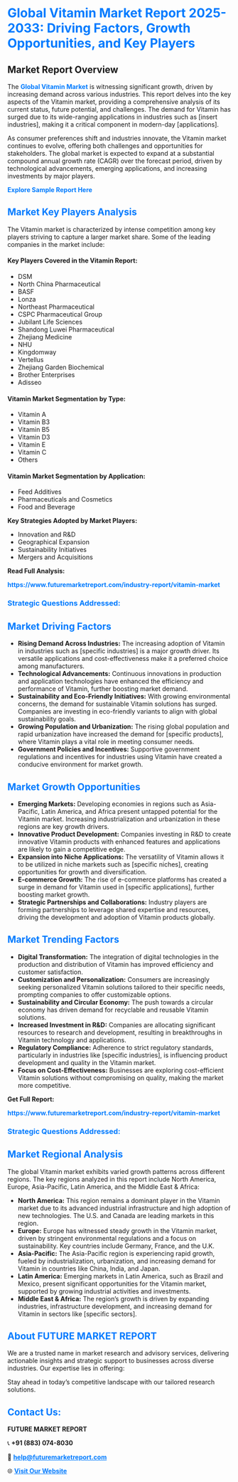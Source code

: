<h1 style="color: #007BFF;">Global Vitamin Market Report 2025-2033: Driving Factors, Growth Opportunities, and Key Players</h1>

<section id="overview">
<h2>Market Report Overview</h2>
<p>The <a href="https://www.futuremarketreport.com/industry-report/vitamin-market" style="color: #007BFF; text-decoration: none;"><strong>Global Vitamin Market</strong></a> is witnessing significant growth, driven by increasing demand across various industries. This report delves into the key aspects of the Vitamin market, providing a comprehensive analysis of its current status, future potential, and challenges. The demand for Vitamin has surged due to its wide-ranging applications in industries such as [insert industries], making it a critical component in modern-day [applications].</p>
<p>As consumer preferences shift and industries innovate, the Vitamin market continues to evolve, offering both challenges and opportunities for stakeholders. The global market is expected to expand at a substantial compound annual growth rate (CAGR) over the forecast period, driven by technological advancements, emerging applications, and increasing investments by major players.</p>
</section>

<section id="overview">
<p><a href="https://www.futuremarketreport.com/request-sample/reportId=80095" style="color: #007BFF; text-decoration: none;"><strong>Explore Sample Report Here</strong></a></p>
</section>

<section id="key-players">
<h2 style="color: #007BFF;">Market Key Players Analysis</h2>
<p>The Vitamin market is characterized by intense competition among key players striving to capture a larger market share. Some of the leading companies in the market include:</p>
<h4>Key Players Covered in the Vitamin Report:</h4>
<ul><li>DSM</li><li>North China Pharmaceutical</li><li>BASF</li><li>Lonza</li><li>Northeast Pharmaceutical</li><li>CSPC Pharmaceutical Group</li><li>Jubilant Life Sciences</li><li>Shandong Luwei Pharmaceutical</li><li>Zhejiang Medicine</li><li>NHU</li><li>Kingdomway</li><li>Vertellus</li><li>Zhejiang Garden Biochemical</li><li>Brother Enterprises</li><li>Adisseo</li></ul>
<h4>Vitamin Market Segmentation by Type:</h4>
<ul><li>Vitamin A</li><li>Vitamin B3</li><li>Vitamin B5</li><li>Vitamin D3</li><li>Vitamin E</li><li>Vitamin C</li><li>Others</li></ul>

<h4>Vitamin Market Segmentation by Application:</h4>
<ul><li>Feed Additives</li><li>Pharmaceuticals and Cosmetics</li><li>Food and Beverage</li></ul>
<p><strong>Key Strategies Adopted by Market Players:</strong></p>
<ul>
<li>Innovation and R&D</li>
<li>Geographical Expansion</li>
<li>Sustainability Initiatives</li>
<li>Mergers and Acquisitions</li>
</ul>
</section>

<section>
<p><strong>Read Full Analysis: </strong></p><a href="https://www.futuremarketreport.com/industry-report/vitamin-market" style="color: #007BFF; text-decoration: none;"><strong>https://www.futuremarketreport.com/industry-report/vitamin-market</strong></a>
<h3 style="color: #007BFF;">Strategic Questions Addressed:</h3>
</section>

<section id="driving-factors">
<h2 style="color: #007BFF;">Market Driving Factors</h2>
<ul>
<li><strong>Rising Demand Across Industries:</strong> The increasing adoption of Vitamin in industries such as [specific industries] is a major growth driver. Its versatile applications and cost-effectiveness make it a preferred choice among manufacturers.</li>
<li><strong>Technological Advancements:</strong> Continuous innovations in production and application technologies have enhanced the efficiency and performance of Vitamin, further boosting market demand.</li>
<li><strong>Sustainability and Eco-Friendly Initiatives:</strong> With growing environmental concerns, the demand for sustainable Vitamin solutions has surged. Companies are investing in eco-friendly variants to align with global sustainability goals.</li>
<li><strong>Growing Population and Urbanization:</strong> The rising global population and rapid urbanization have increased the demand for [specific products], where Vitamin plays a vital role in meeting consumer needs.</li>
<li><strong>Government Policies and Incentives:</strong> Supportive government regulations and incentives for industries using Vitamin have created a conducive environment for market growth.</li>
</ul>
</section>

<section id="growth-opportunities">
<h2 style="color: #007BFF;">Market Growth Opportunities</h2>
<ul>
<li><strong>Emerging Markets:</strong> Developing economies in regions such as Asia-Pacific, Latin America, and Africa present untapped potential for the Vitamin market. Increasing industrialization and urbanization in these regions are key growth drivers.</li>
<li><strong>Innovative Product Development:</strong> Companies investing in R&D to create innovative Vitamin products with enhanced features and applications are likely to gain a competitive edge.</li>
<li><strong>Expansion into Niche Applications:</strong> The versatility of Vitamin allows it to be utilized in niche markets such as [specific niches], creating opportunities for growth and diversification.</li>
<li><strong>E-commerce Growth:</strong> The rise of e-commerce platforms has created a surge in demand for Vitamin used in [specific applications], further boosting market growth.</li>
<li><strong>Strategic Partnerships and Collaborations:</strong> Industry players are forming partnerships to leverage shared expertise and resources, driving the development and adoption of Vitamin products globally.</li>
</ul>
</section>

<section id="trending-factors">
<h2 style="color: #007BFF;">Market Trending Factors</h2>
<ul>
<li><strong>Digital Transformation:</strong> The integration of digital technologies in the production and distribution of Vitamin has improved efficiency and customer satisfaction.</li>
<li><strong>Customization and Personalization:</strong> Consumers are increasingly seeking personalized Vitamin solutions tailored to their specific needs, prompting companies to offer customizable options.</li>
<li><strong>Sustainability and Circular Economy:</strong> The push towards a circular economy has driven demand for recyclable and reusable Vitamin solutions.</li>
<li><strong>Increased Investment in R&D:</strong> Companies are allocating significant resources to research and development, resulting in breakthroughs in Vitamin technology and applications.</li>
<li><strong>Regulatory Compliance:</strong> Adherence to strict regulatory standards, particularly in industries like [specific industries], is influencing product development and quality in the Vitamin market.</li>
<li><strong>Focus on Cost-Effectiveness:</strong> Businesses are exploring cost-efficient Vitamin solutions without compromising on quality, making the market more competitive.</li>
</ul>
</section>

<section>
<p><strong>Get Full Report: </strong></p><a href="https://www.futuremarketreport.com/industry-report/vitamin-market" style="color: #007BFF; text-decoration: none;"><strong>https://www.futuremarketreport.com/industry-report/vitamin-market</strong></a>
<h3 style="color: #007BFF;">Strategic Questions Addressed:</h3>
</section>


<section id="regional-analysis">
<h2 style="color: #007BFF;">Market Regional Analysis</h2>
<p>The global Vitamin market exhibits varied growth patterns across different regions. The key regions analyzed in this report include North America, Europe, Asia-Pacific, Latin America, and the Middle East & Africa:</p>
<ul>
<li><strong>North America:</strong> This region remains a dominant player in the Vitamin market due to its advanced industrial infrastructure and high adoption of new technologies. The U.S. and Canada are leading markets in this region.</li>
<li><strong>Europe:</strong> Europe has witnessed steady growth in the Vitamin market, driven by stringent environmental regulations and a focus on sustainability. Key countries include Germany, France, and the U.K.</li>
<li><strong>Asia-Pacific:</strong> The Asia-Pacific region is experiencing rapid growth, fueled by industrialization, urbanization, and increasing demand for Vitamin in countries like China, India, and Japan.</li>
<li><strong>Latin America:</strong> Emerging markets in Latin America, such as Brazil and Mexico, present significant opportunities for the Vitamin market, supported by growing industrial activities and investments.</li>
<li><strong>Middle East & Africa:</strong> The region’s growth is driven by expanding industries, infrastructure development, and increasing demand for Vitamin in sectors like [specific sectors].</li>
</ul>
</section>

<footer>
<h2 style="color: #007BFF;">About FUTURE MARKET REPORT</h2>
<p>We are a trusted name in market research and advisory services, delivering actionable insights and strategic support to businesses across diverse industries. Our expertise lies in offering:</p>

<p>Stay ahead in today’s competitive landscape with our tailored research solutions.</p>

<h2 style="color: #007BFF;">Contact Us:</h2>
<p><strong>FUTURE MARKET REPORT</strong></p>
<p>📞 <strong>+91 (883) 074-8030</strong></p>
<p>📧 <strong><a href="mailto:help@futuremarketreport.com" style="color: #007BFF;">help@futuremarketreport.com</a></strong></p>
<p>🌐 <strong><a href="https://www.futuremarketreport.com/" style="color: #007BFF;">Visit Our Website</a></strong></p>
</footer>